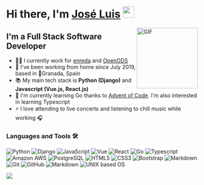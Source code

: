 
<!--
**jlram/jlram** is a ✨ _special_ ✨ repository because its `README.md` (this file) appears on your GitHub profile. -->

# Hi there, I'm [José Luis][website] <img width="30px" src="https://media.tenor.com/images/3b388fe03da271d2674faf85eb7c3fcd/tenor.gif" />

<img align="right" alt="GIF" height="160px" src="https://media.giphy.com/media/du3J3cXyzhj75IOgvA/giphy.gif" />

## I'm a Full Stack Software Developer

- 👨‍💻 I currently work for [enreda](https://enreda.coop/) and [OpenODS](http://openods.es/)
- 🏡 I've been working from home since July 2019, based in 📍Granada, Spain
- 📚 My main tech stack is **Python (Django)** and **Javascript (Vue.js, React.js)**
- 💪 I'm currently learning Go thanks to [Advent of Code](https://adventofcode.com/2020/about). I'm also interested in learning Typescript
- ⚡ I love attending to live concerts and listening to chill music while working 🎧

### Languages and Tools 🛠 

![Python](http://img.shields.io/badge/-Python-3776AB?style=flat-square&logo=python&logoColor=ffffff)
![Django](https://img.shields.io/badge/-Django-%231572B6?style=flat-square&logo=django&logoColor=white&color=092e20)
![JavaScript](https://img.shields.io/badge/-JavaScript-%23F7DF1C?style=flat-square&logo=javascript&logoColor=000000&color=%23F7DF1C)
![Vue](https://img.shields.io/badge/-Vue-%231572B6?style=flat-square&logo=vue.js&logoColor=white&color=41B883)
![React](https://img.shields.io/badge/-React-61DAFB?style=flat-square&logo=react&logoColor=ffffff)
![Go](https://img.shields.io/badge/-Go-61DAFB?style=flat-square&logo=go&logoColor=ffffff&color=29BEB0)
![Typescript](https://img.shields.io/badge/-Typescript-61DAFB?style=flat-square&logo=typescript&logoColor=ffffff&color=007acc)
![Amazon AWS](https://img.shields.io/badge/-Amazon%20AWS-61DAFB?style=flat-square&logo=amazon-aws&logoColor=ffffff&color=black)
![PostgreSQL](https://img.shields.io/badge/-PostgreSQL-61DAFB?style=flat-square&logo=postgresql&logoColor=ffffff&color=0064a5)
![HTML5](https://img.shields.io/badge/-HTML5-%23E44D27?style=flat-square&logo=html5&logoColor=ffffff)
![CSS3](https://img.shields.io/badge/-CSS3-%231572B6?style=flat-square&logo=css3)
![Bootstrap](https://img.shields.io/badge/-Bootstrap-563D7C?style=flat-square&logo=Bootstrap)
![Markdown](https://img.shields.io/badge/-Markdown-000000?style=flat-square&logo=markdown)
![Git](https://img.shields.io/badge/-Git-%23F05032?style=flat-square&logo=git&logoColor=%23ffffff)
![GitHub](https://img.shields.io/badge/-GitHub-181717?style=flat-square&logo=github)
![Markdown](https://img.shields.io/badge/-Markdown-000000?style=flat-square&logo=markdown)
![UNIX based OS](https://img.shields.io/badge/-UNIX%20based%20OS-61DAFB?style=flat-square&logo=gnu-bash&logoColor=ffffff&color=E95420)

  <img align="center" src="https://github-readme-stats.vercel.app/api?username=jlram&show_icons=true&hide_border=true" />



[website]: https://www.linkedin.com/in/jos%C3%A9-luis-ramos-34975b152/



